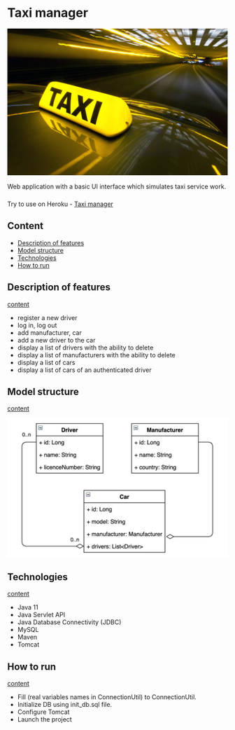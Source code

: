 # Taxi manager 
![drawing](auxiliary/cover-photo.jpg)

Web application with a basic UI interface which simulates taxi service work.
##### 
Try to use on Heroku - <a href="https://taxi-app-1.herokuapp.com/index">Taxi manager</a>

## <a id="content"></a>Content
- [Description of features](#description)
- [Model structure](#model-structure)
- [Technologies](#technologies)
- [How to run](#how-to-run)

## <a id="description"></a>Description of features
[content](#content)
- register a new driver
- log in, log out
- add manufacturer, car
- add a new driver to the car
- display a list of drivers with the ability to delete
- display a list of manufacturers with the ability to delete
- display a list of cars
- display a list of cars of an authenticated driver

## <a id="model-structure"></a>Model structure
[content](#content)

![model structure](auxiliary/shema-photo.jpeg)

## <a id="technologies"></a>Technologies
[content](#content)
- Java 11
- Java Servlet API
- Java Database Connectivity (JDBC)
- MySQL
- Maven
- Tomcat

## <a id="how-to-run"></a>How to run
[content](#content)
- Fill (real variables names in ConnectionUtil) to ConnectionUtil.
- Initialize DB using init_db.sql file.
- Configure Tomcat
- Launch the project

